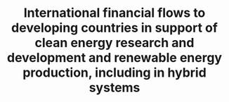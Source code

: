---
title: >-
  International  financial  flows  to  developing  countries  in  support  of  clean  energy  research  and  development  and  renewable  energy  production,  including  in  hybrid  systems
permalink: /7-a-1/
sdg_goal: 7
layout: indicator
indicator: 7.a.1
indicator_variable: null
graph: null
graph_type_description: null
graph_status_notes: Redline
variable_description: null
variable_notes: null
un_designated_tier: '3'
un_custodial_agency: 'OECD,  IRENA  (Partnering  Agencies:  IEA,  UN  Energy,  UNEP)'
target_id: 7.a
has_metadata: false
goal_meta_link: 'http://unstats.un.org/sdgs/files/metadata-compilation/Metadata-Goal-7.pdf'
goal_meta_link_page: 15
indicator_name: >-
  International  financial  flows  to  developing  countries  in  support  of  clean  energy  research  and  development  and  renewable  energy  production,  including  in  hybrid  systems
target: >-
  By  2030,  enhance  international  cooperation  to  facilitate  access  to  clean  energy  research  and  technology,  including  renewable  energy,  energy  efficiency  and  advanced  and  cleaner  fossil-fuel  technology,  and  promote  investment  in  energy  infrastructure  and  clean  energy  technology.
source_title: null
source_notes: null
published: true
comments_and_limitations: Under  review.  

---